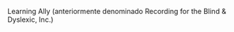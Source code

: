 <Token xmlns:xlink="http://www.w3.org/1999/xlink"><embeddedLabel xmlns="http://ddue.schemas.microsoft.com/authoring/2003/5">Learning Ally (anteriormente denominado Recording for the Blind &amp; Dyslexic, Inc.) </embeddedLabel></Token>

<!--HONumber=May16_HO2-->


